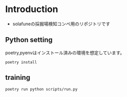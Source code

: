 # Introduction
- solafuneの採掘場検知コンペ用のリポジトリです

## Python setting
poetry,pyenvはインストール済みの環境を想定しています。
```
poetry install
```

## training
```
poetry run python scripts/run.py
```
